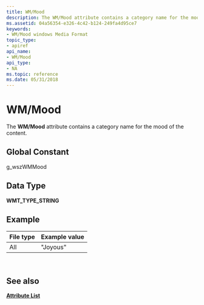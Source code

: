 ```yaml
---
title: WM/Mood
description: The WM/Mood attribute contains a category name for the mood of the content.
ms.assetid: 04a56354-e326-4c42-b124-249fa4d95ce7
keywords:
- WM/Mood windows Media Format
topic_type:
- apiref
api_name:
- WM/Mood
api_type:
- NA
ms.topic: reference
ms.date: 05/31/2018
---
```


# WM/Mood

The **WM/Mood** attribute contains a category name for the mood of the content.

## Global Constant

g\_wszWMMood

## Data Type

**WMT\_TYPE\_STRING**

## Example



| File type | Example value |
|-----------|---------------|
| All       | "Joyous"      |



 

## See also

<dl> <dt>

[**Attribute List**](attribute-list.md)
</dt> </dl>

 

 




